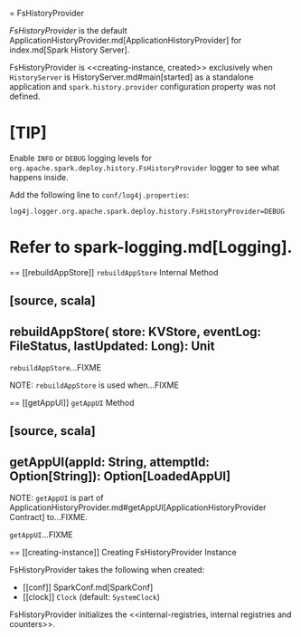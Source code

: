 = FsHistoryProvider

*FsHistoryProvider* is the default ApplicationHistoryProvider.md[ApplicationHistoryProvider] for index.md[Spark History Server].

FsHistoryProvider is <<creating-instance, created>> exclusively when `HistoryServer` is HistoryServer.md#main[started] as a standalone application and `spark.history.provider` configuration property was not defined.

[TIP]
====
Enable `INFO` or `DEBUG` logging levels for `org.apache.spark.deploy.history.FsHistoryProvider` logger to see what happens inside.

Add the following line to `conf/log4j.properties`:

```
log4j.logger.org.apache.spark.deploy.history.FsHistoryProvider=DEBUG
```

Refer to spark-logging.md[Logging].
====

== [[rebuildAppStore]] `rebuildAppStore` Internal Method

[source, scala]
----
rebuildAppStore(
  store: KVStore,
  eventLog: FileStatus,
  lastUpdated: Long): Unit
----

`rebuildAppStore`...FIXME

NOTE: `rebuildAppStore` is used when...FIXME

== [[getAppUI]] `getAppUI` Method

[source, scala]
----
getAppUI(appId: String, attemptId: Option[String]): Option[LoadedAppUI]
----

NOTE: `getAppUI` is part of ApplicationHistoryProvider.md#getAppUI[ApplicationHistoryProvider Contract] to...FIXME.

`getAppUI`...FIXME

== [[creating-instance]] Creating FsHistoryProvider Instance

FsHistoryProvider takes the following when created:

* [[conf]] SparkConf.md[SparkConf]
* [[clock]] `Clock` (default: `SystemClock`)

FsHistoryProvider initializes the <<internal-registries, internal registries and counters>>.
